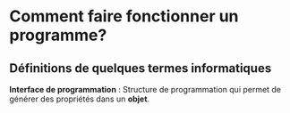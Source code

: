 # Comment faire fonctionner un programme?
## Définitions de quelques termes informatiques

**Interface de programmation**
: Structure de programmation qui permet de générer des propriétés dans un **objet**.
